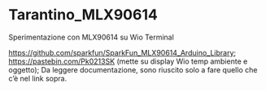 # Tarantino_MLX90614
 Sperimentazione con MLX90614 su Wio Terminal


https://github.com/sparkfun/SparkFun_MLX90614_Arduino_Library;
https://pastebin.com/Pk0213SK  (mette su display Wio temp ambiente e oggetto);
Da leggere documentazione, sono riuscito solo a fare quello che c’è nel link sopra.
